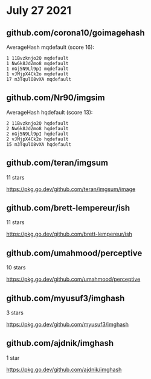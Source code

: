 # July 27 2021

## github.com/corona10/goimagehash

AverageHash mqdefault (score 16):

~~~
1 11Bvzknjo2Q mqdefault
1 Nw6k8JdZmo8 mqdefault
1 nGj5N9Ll9pI mqdefault
1 vJMjpX4Ck2o mqdefault
17 m3TqulO8vXA mqdefault
~~~

## github.com/Nr90/imgsim

AverageHash hqdefault (score 13):

~~~
2 11Bvzknjo2Q hqdefault
2 Nw6k8JdZmo8 hqdefault
2 nGj5N9Ll9pI hqdefault
2 vJMjpX4Ck2o hqdefault
15 m3TqulO8vXA hqdefault
~~~

## github.com/teran/imgsum

11 stars

https://pkg.go.dev/github.com/teran/imgsum/image

## github.com/brett-lempereur/ish

11 stars

https://pkg.go.dev/github.com/brett-lempereur/ish

## github.com/umahmood/perceptive

10 stars

https://pkg.go.dev/github.com/umahmood/perceptive

## github.com/myusuf3/imghash

3 stars

https://pkg.go.dev/github.com/myusuf3/imghash

## github.com/ajdnik/imghash

1 star

https://pkg.go.dev/github.com/ajdnik/imghash
